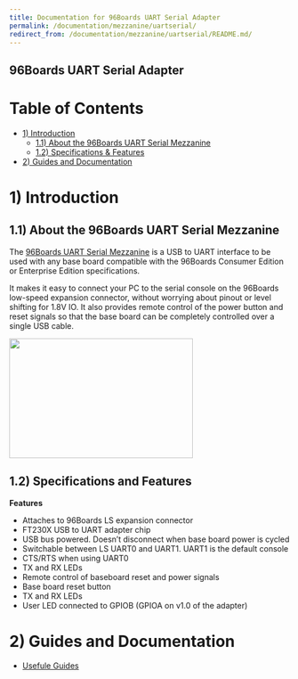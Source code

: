 ```yaml
---
title: Documentation for 96Boards UART Serial Adapter
permalink: /documentation/mezzanine/uartserial/
redirect_from: /documentation/mezzanine/uartserial/README.md/
---
```

## 96Boards UART Serial Adapter

# Table of Contents
- [1) Introduction](#1-introduction)
  - [1.1) About the 96Boards UART Serial Mezzanine](#11-about-the-96boards-uart-serial-mezzanine)
  - [1.2) Specifications & Features](#12-specifications-and-features)
- [2) Guides and Documentation](#2-guides-and-documentation)

# 1) Introduction
## 1.1) About the 96Boards UART Serial Mezzanine

The [96Boards UART Serial Mezzanine](https://www.96boards.org/product/uartserial/) is a USB to UART interface to be used with any base board compatible with the 96Boards Consumer Edition or Enterprise Edition specifications.

It makes it easy to connect your PC to the serial console on the 96Boards low-speed expansion connector, without worrying about pinout or level shifting for 1.8V IO. It also provides remote control of the power button and reset signals so that the base board can be completely controlled over a single USB cable.


<img src="https://www.96boards.org/product/mezzanine/uartserial/images/96boards-uarts-seed4-crop.jpg?raw=true" data-canonical-src="https://www.96boards.org/product/mezzanine/uartserial/images/96boards-uarts-seed4-crop.jpg?raw=true" width="330" height="215" />

## 1.2) Specifications and Features

**Features**
 - Attaches to 96Boards LS expansion connector
 - FT230X USB to UART adapter chip
 - USB bus powered. Doesn’t disconnect when base board power is cycled
 - Switchable between LS UART0 and UART1. UART1 is the default console
 - CTS/RTS when using UART0
 - TX and RX LEDs
 - Remote control of baseboard reset and power signals
 - Base board reset button
 - TX and RX LEDs
 - User LED connected to GPIOB (GPIOA on v1.0 of the adapter)

# 2) Guides and Documentation
  - [Usefule Guides](guides/)
